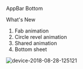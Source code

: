 AppBar Bottom 


What's New
1. Fab animation 
2. Circle revel animation
3. Shared animation 
4. Bottom sheet


![device-2018-08-28-125121](https://user-images.githubusercontent.com/40718032/44707947-82868a00-aac3-11e8-9f8f-af328d6f6d3f.png)
